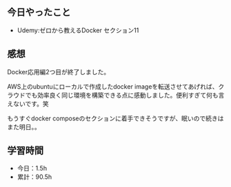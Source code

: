 ## 今日やったこと
- Udemy:ゼロから教えるDocker セクション11

## 感想
Docker応用編2つ目が終了しました。

AWS上のubuntuにローカルで作成したdocker imageを転送させてあげれば、クラウドでも効率良く同じ環境を構築できる点に感動しました。便利すぎて何も言えないです。笑

もうすぐdocker composeのセクションに着手できそうですが、眠いので続きはまた明日。。

## 学習時間
- 今日：1.5h
- 累計：90.5h
